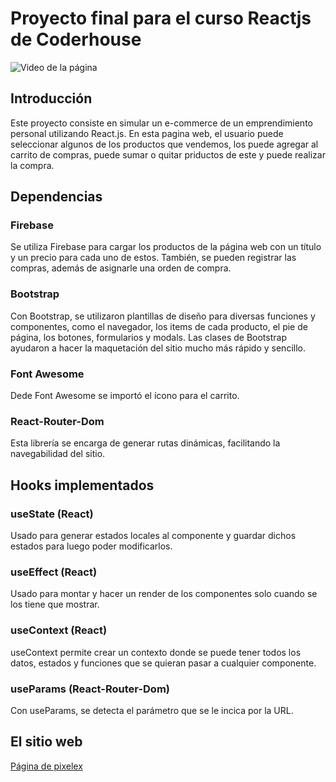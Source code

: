 # Proyecto final para el curso Reactjs de Coderhouse

![Video de la página](https://youtu.be/8vLs00rraV8)

## Introducción

Este proyecto consiste en simular un e-commerce de un emprendimiento personal utilizando React.js. En esta pagina web, el usuario puede seleccionar algunos de los productos que vendemos, los puede agregar al carrito de compras, puede sumar o quitar priductos de este y puede realizar la compra.

## Dependencias

### Firebase
Se utiliza Firebase para cargar los productos de la página web con un título y un precio para cada uno de estos. También, se pueden registrar las compras, además de asignarle una orden de compra.

### Bootstrap
Con Bootstrap, se utilizaron plantillas de diseño para diversas funciones y componentes, como el navegador, los items de cada producto, el pie de página, los botones, formularios y modals. Las clases de Bootstrap ayudaron a hacer la maquetación del sitio mucho más rápido y sencillo.

### Font Awesome
Dede Font Awesome se importó el ícono para el carrito.

### React-Router-Dom
Esta librería se encarga de generar rutas dinámicas, facilitando la navegabilidad del sitio.


## Hooks implementados

### useState (React)
Usado para generar estados locales al componente y guardar dichos estados para luego poder modificarlos.

### useEffect (React)
Usado para montar y hacer un render de los componentes solo cuando se los tiene que mostrar.

### useContext (React)
useContext permite crear un contexto donde se puede tener todos los datos, estados y funciones que se quieran pasar a cualquier componente.

### useParams (React-Router-Dom)
Con useParams, se detecta el parámetro que se le incica por la URL.

## El sitio web
[Página de pixelex](https://proyecto-final-alex-silva-hcve.vercel.app/)
